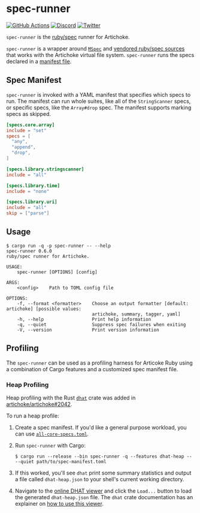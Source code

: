 # spec-runner

[![GitHub Actions](https://github.com/artichoke/artichoke/workflows/CI/badge.svg)](https://github.com/artichoke/artichoke/actions)
[![Discord](https://img.shields.io/discord/607683947496734760)](https://discord.gg/QCe2tp2)
[![Twitter](https://img.shields.io/twitter/follow/artichokeruby?label=Follow&style=social)](https://twitter.com/artichokeruby)

`spec-runner` is the [ruby/spec][ruby-spec] runner for Artichoke.

[ruby-spec]: https://github.com/ruby/spec

`spec-runner` is a wrapper around [`MSpec`][mspec-sources] and [vendored
ruby/spec sources][ruby-spec-sources] that works with the Artichoke virtual file
system. `spec-runner` runs the specs declared in a [manifest file].

[mspec-sources]: vendor/mspec
[ruby-spec-sources]: vendor/spec
[manifest file]: enforced-specs.toml

## Spec Manifest

`spec-runner` is invoked with a YAML manifest that specifies which specs to run.
The manifest can run whole suites, like all of the `StringScanner` specs, or
specific specs, like the `Array#drop` spec. The manifest supports marking specs
as skipped.

```toml
[specs.core.array]
include = "set"
specs = [
  "any",
  "append",
  "drop",
]

[specs.library.stringscanner]
include = "all"

[specs.library.time]
include = "none"

[specs.library.uri]
include = "all"
skip = ["parse"]
```

## Usage

```console
$ cargo run -q -p spec-runner -- --help
spec-runner 0.6.0
ruby/spec runner for Artichoke.

USAGE:
    spec-runner [OPTIONS] [config]

ARGS:
    <config>    Path to TOML config file

OPTIONS:
    -f, --format <formatter>    Choose an output formatter [default: artichoke] [possible values:
                                artichoke, summary, tagger, yaml]
    -h, --help                  Print help information
    -q, --quiet                 Suppress spec failures when exiting
    -V, --version               Print version information
```

## Profiling

The `spec-runner` can be used as a profiling harness for Articoke Ruby using a
combination of Cargo features and a customized spec manifest file.

### Heap Profiling

Heap profiling with the Rust [`dhat`] crate was added in
[artichoke/artichoke#2042].

[`dhat`]: https://docs.rs/dhat/0.3.0/dhat/index.html
[artichoke/artichoke#2042]: https://github.com/artichoke/artichoke/pull/2042

To run a heap profile:

1. Create a spec manifest. If you'd like a general purpose workload, you can use
   [`all-core-specs.toml`].
2. Run `spec-runner` with Cargo:

   ```console
   $ cargo run --release --bin spec-runner -q --features dhat-heap -- --quiet path/to/spec-manifest.toml
   ```

3. If this worked, you'll see `dhat` print some summary statistics and output a
   file called `dhat-heap.json` to your shell's current working directory.
4. Navigate to the [online DHAT viewer] and click the `Load...` button to load
   the generated `dhat-heap.json` file. The `dhat` crate documentation has an
   explainer on [how to use this viewer].

[`all-core-specs.toml`]: all-core-specs.toml
[online dhat viewer]: https://nnethercote.github.io/dh_view/dh_view.html
[how to use this viewer]: https://docs.rs/dhat/0.3.0/dhat/index.html#viewing
